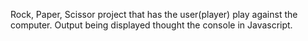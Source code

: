 Rock, Paper, Scissor project that has the user(player) play against the computer.   Output being displayed thought the console in Javascript.
